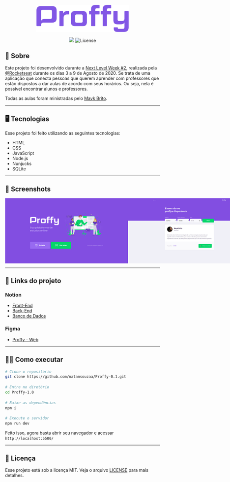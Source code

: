 <p align="center" >
    <img src="./.github/logo.png" alt="proffy" width="300" />
</p>
<p align="center" >
    <img src="https://img.shields.io/badge/Proffy-NLW 2.0-8257E5?logo=data:image/png;base64,iVBORw0KGgoAAAANSUhEUgAAABAAAAAQCAMAAAAoLQ9TAAAALVBMVEVHcExxWsF0XMJzXMJxWcFsUsD///9jRrzY0u6Xh9Gsn9n39fyMecy0qd2bjNJWBT0WAAAABHRSTlMA2Do606wF2QAAAGlJREFUGJVdj1cWwCAIBLEsRU3uf9xobDH8+GZwUYi8i6ucJwrxKE+7D0G9Q4vlYqtmCSjndr4CgCgzlyFgfKfKCVO0LrPKjmiqMxGXkJwNnXskqWG+1oSM+BSwD8f29YLNjvx/OQrn+g99oQSoNmt3PgAAAABJRU5ErkJggg=="></img>
    <img alt="License" src="https://img.shields.io/badge/license-MIT-8257E5">
</p>

## 📖 Sobre

Este projeto foi desenvolvido durante a [Next Level Week #2](https://nextlevelweek.com/), realizada pela [@Rocketseat](https://github.com/Rocketseat) durante os dias 3 a 9 de Agosto de 2020. Se trata de uma aplicação que conecta pessoas que querem aprender com professores que estão dispostos a dar aulas de acordo com seus horários. Ou seja, nela é possível encontrar alunos e professores.

Todas as aulas foram ministradas pelo [Mayk Brito](https://github.com/maykbrito).

---

## 🖥️ Tecnologias
Esse projeto foi feito utilizando as seguintes tecnologias:

- HTML
- CSS
- JavaScript
- Node.js 
- Nunjucks 
- SQLite

---

## 📸 Screenshots

<div style="display: flex; flex-direction: 'row'; align-items: 'center';">
   <img src="./.github/page-landing.png" width="400px">
   <img src="./.github/page-study.png" width="400px">
</div>

---

## 🔗 Links do projeto

### Notion
- [Front-End](https://www.notion.so/Front-end-ab15ef64dbe7459aba38364cf60af9d2)
- [Back-End](https://www.notion.so/Back-end-4440c9aeda8c47d4856a8e4d4069e379)
- [Banco de Dados](https://www.notion.so/Banco-de-Dados-c6b7589f7ca740979a746d9289ab71f6)

### Figma
- [Proffy - Web](https://www.figma.com/file/GHGS126t7WYjnPZdRKChJF/Proffy-Web)

---

## 🧑‍💻 Como executar
```bash
# Clone o repositório
git clone https://github.com/natansouzaa/Proffy-0.1.git

# Entre no diretório
cd Proffy-1.0

# Baixe as dependências
npm i

# Execute o servidor
npm run dev
```

Feito isso, agora basta abrir seu navegador e acessar `http://localhost:5500/`

---

## 📝 Licença

Esse projeto está sob a licença MIT. Veja o arquivo [LICENSE](LICENSE) para mais detalhes.